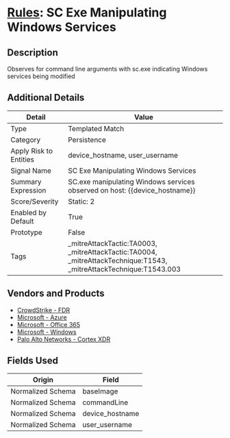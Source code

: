 # [Rules](README.md): SC Exe Manipulating Windows Services

## Description
Observes for command line arguments with sc.exe indicating Windows services being modified

## Additional Details
|Detail|Value|
|----|----|
|Type|Templated Match|
|Category|Persistence|
|Apply Risk to Entities|device_hostname, user_username|
|Signal Name|SC Exe Manipulating Windows Services|
|Summary Expression|SC.exe manipulating Windows services observed on host: {{device_hostname}}|
|Score/Severity|Static: 2|
|Enabled by Default|True|
|Prototype|False|
|Tags|_mitreAttackTactic:TA0003, _mitreAttackTactic:TA0004, _mitreAttackTechnique:T1543, _mitreAttackTechnique:T1543.003|
## Vendors and Products
- [CrowdStrike - FDR](../products/569a3a44-c29f-492e-bcf4-5dc04e2ab0f3.md)
- [Microsoft - Azure](../products/a1225af5-e778-4068-a9a2-47da93d1ff24.md)
- [Microsoft - Office 365](../products/d3ed003d-5ddd-4c7a-bea5-63eae6311833.md)
- [Microsoft - Windows](../products/1ff7546c-cb36-4a24-87f7-89d2cecc5761.md)
- [Palo Alto Networks - Cortex XDR](../products/146522A1-DC9A-40A5-A909-2EB3B665B1D1.md)


## Fields Used

|Origin|Field|
|----|----|
|Normalized Schema|baseImage|
|Normalized Schema|commandLine|
|Normalized Schema|device_hostname|
|Normalized Schema|user_username|



